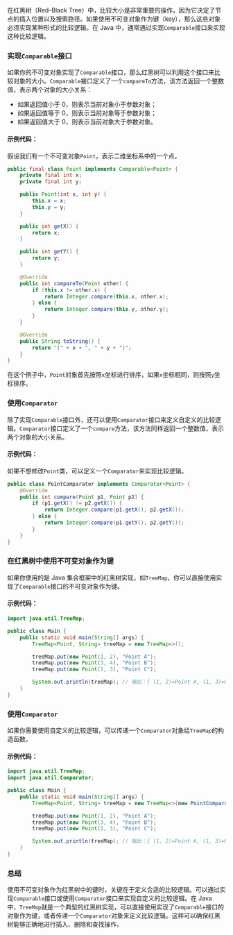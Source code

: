 在红黑树（Red-Black Tree）中，比较大小是非常重要的操作，因为它决定了节点的插入位置以及搜索路径。如果使用不可变对象作为键（key），那么这些对象必须实现某种形式的比较逻辑。在 Java 中，通常通过实现`Comparable`接口来实现这种比较逻辑。

### 实现`Comparable`接口

如果你的不可变对象实现了`Comparable`接口，那么红黑树可以利用这个接口来比较对象的大小。`Comparable`接口定义了一个`compareTo`方法，该方法返回一个整数值，表示两个对象的大小关系：

- 如果返回值小于 0，则表示当前对象小于参数对象；
- 如果返回值等于 0，则表示当前对象等于参数对象；
- 如果返回值大于 0，则表示当前对象大于参数对象。

#### 示例代码：

假设我们有一个不可变对象`Point`，表示二维坐标系中的一个点。

```java
public final class Point implements Comparable<Point> {
    private final int x;
    private final int y;

    public Point(int x, int y) {
        this.x = x;
        this.y = y;
    }

    public int getX() {
        return x;
    }

    public int getY() {
        return y;
    }

    @Override
    public int compareTo(Point other) {
        if (this.x != other.x) {
            return Integer.compare(this.x, other.x);
        } else {
            return Integer.compare(this.y, other.y);
        }
    }

    @Override
    public String toString() {
        return "(" + x + ", " + y + ")";
    }
}
```

在这个例子中，`Point`对象首先按照`x`坐标进行排序，如果`x`坐标相同，则按照`y`坐标排序。

### 使用`Comparator`

除了实现`Comparable`接口外，还可以使用`Comparator`接口来定义自定义的比较逻辑。`Comparator`接口定义了一个`compare`方法，该方法同样返回一个整数值，表示两个对象的大小关系。

#### 示例代码：

如果不想修改`Point`类，可以定义一个`Comparator`来实现比较逻辑。

```java
public class PointComparator implements Comparator<Point> {
    @Override
    public int compare(Point p1, Point p2) {
        if (p1.getX() != p2.getX()) {
            return Integer.compare(p1.getX(), p2.getX());
        } else {
            return Integer.compare(p1.getY(), p2.getY());
        }
    }
}
```

### 在红黑树中使用不可变对象作为键

如果你使用的是 Java 集合框架中的红黑树实现，如`TreeMap`，你可以直接使用实现了`Comparable`接口的不可变对象作为键。

#### 示例代码：

```java
import java.util.TreeMap;

public class Main {
    public static void main(String[] args) {
        TreeMap<Point, String> treeMap = new TreeMap<>();

        treeMap.put(new Point(1, 2), "Point A");
        treeMap.put(new Point(3, 4), "Point B");
        treeMap.put(new Point(1, 3), "Point C");

        System.out.println(treeMap); // 输出：{ (1, 2)=Point A, (1, 3)=Point C, (3, 4)=Point B }
    }
}
```

### 使用`Comparator`

如果你需要使用自定义的比较逻辑，可以传递一个`Comparator`对象给`TreeMap`的构造函数。

#### 示例代码：

```java
import java.util.TreeMap;
import java.util.Comparator;

public class Main {
    public static void main(String[] args) {
        TreeMap<Point, String> treeMap = new TreeMap<>(new PointComparator());

        treeMap.put(new Point(1, 2), "Point A");
        treeMap.put(new Point(3, 4), "Point B");
        treeMap.put(new Point(1, 3), "Point C");

        System.out.println(treeMap); // 输出：{ (1, 2)=Point A, (1, 3)=Point C, (3, 4)=Point B }
    }
}
```

### 总结

使用不可变对象作为红黑树中的键时，关键在于定义合适的比较逻辑。可以通过实现`Comparable`接口或使用`Comparator`接口来实现自定义的比较逻辑。在 Java 中，`TreeMap`就是一个典型的红黑树实现，可以直接使用实现了`Comparable`接口的对象作为键，或者传递一个`Comparator`对象来定义比较逻辑。这样可以确保红黑树能够正确地进行插入、删除和查找操作。

